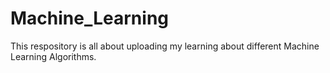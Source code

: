 # Machine_Learning
This respository is all about uploading my learning about different Machine Learning Algorithms.
